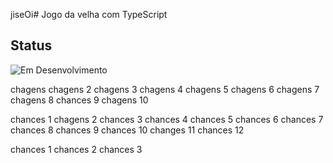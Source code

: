 jiseOi# Jogo da velha com TypeScript

## Status

![Em Desenvolvimento](http://img.shields.io/static/v1?label=STATUS&message=EM%20DESENVOLVIMENTO&color=RED&style=for-the-badge)


chagens 
chagens 2
chagens 3
chagens 4
chagens 5
chagens 6
chagens 7
chagens 8
chances 9
chagens 10

chances 1
chagens 2
chances 3
chances 4
chances 5
chances 6
chances 7
chances 8
chances 9
chances 10
changes 11
chances 12

chances 1
chances 2
chances 3